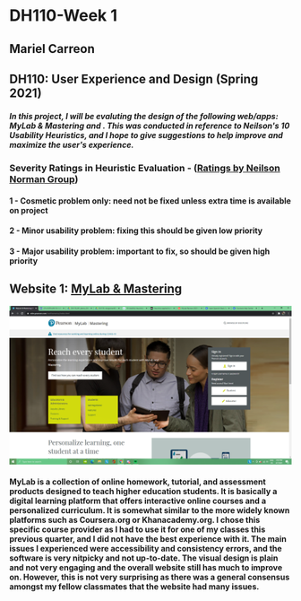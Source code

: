 # DH110-Week 1
## Mariel Carreon 
## DH110: User Experience and Design (Spring 2021)
##### In this project, I will be evaluting the design of the following web/apps: MyLab & Mastering and . This was conducted in reference to **Neilson's 10 Usability Heuristics**, and I hope to give suggestions to help improve and maximize the user's experience.

### Severity Ratings in Heuristic Evaluation - ([Ratings by Neilson Norman Group](https://www.nngroup.com/articles/how-to-rate-the-severity-of-usability-problems/))
#### 1 - Cosmetic problem only: need not be fixed unless extra time is available on project 
#### 2 - Minor usability problem: fixing this should be given low priority
#### 3 - Major usability problem: important to fix, so should be given high priority

## Website 1: [MyLab & Mastering](https://mlm.pearson.com/northamerica/index.html)
![MyLab Homepage](mylab-ss.png)
#### MyLab is a collection of online homework, tutorial, and assessment products designed to teach higher education students. It is basically a digital learning platform that offers interactive online courses and a personalized curriculum. It is somewhat similar to the more widely known platforms such as Coursera.org or Khanacademy.org. I chose this specific course provider as I had to use it for one of my classes this previous quarter, and I did not have the best experience with it. The main issues I experienced were accessibility and consistency errors, and the software is very nitpicky and not up-to-date. The visual design is plain and not very engaging and the overall website still has much to improve on.  However, this is not very surprising as there was a general consensus amongst my fellow classmates that the website had __many issues__.






